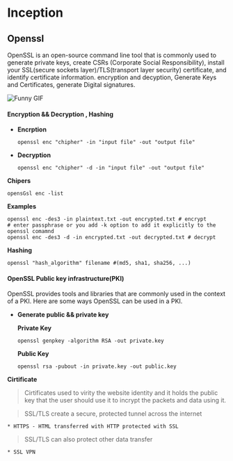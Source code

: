 # Inception

## Openssl
OpenSSL is an open-source command line tool that is commonly used to generate private keys, create CSRs (Corporate Social Responsibility), install your SSL(secure sockets layer)/TLS(transport layer security) certificate, and identify certificate information. encryption and decyption, Generate Keys and Certificates, generate Digital signatures.

![Funny GIF](https://www.visolve.com/uploads/images/ssl_intro1.gif)

#### Encryption && Decryption , Hashing

* **Encrption**

    `openssl enc "chipher" -in "input file" -out "output file"`

* **Decryption**

    `openssl enc "chipher" -d -in "input file" -out "output file"`

**Chipers**

    opensGsl enc -list

**Examples**

    openssl enc -des3 -in plaintext.txt -out encrypted.txt # encrypt
    # enter passphrase or you add -k option to add it explicitly to the openssl comamnd
    openssl enc -des3 -d -in encrypted.txt -out decrypted.txt # decrypt

**Hashing**
    
    openssl "hash_algorithm" filename #(md5, sha1, sha256, ...)

#### OpenSSL Public key infrastructure(PKI)

OpenSSL provides tools and libraries that are commonly used in the context of a PKI. Here are some ways OpenSSL can be used in a PKI.

* **Generate public && private key**

    **Private Key**

    `openssl genpkey -algorithm RSA -out private.key`

    **Public Key**

    `openssl rsa -pubout -in private.key -out public.key`

**Cirtificate**
> Cirtificates used to virity the website identity and it holds the public key that the user should use it to incrypt the packets and data using it.

> SSL/TLS create a secure, protected tunnel across the internet

    * HTTPS - HTML transferred with HTTP protected with SSL
> SSL/TLS can also protect other data transfer

    * SSL VPN
